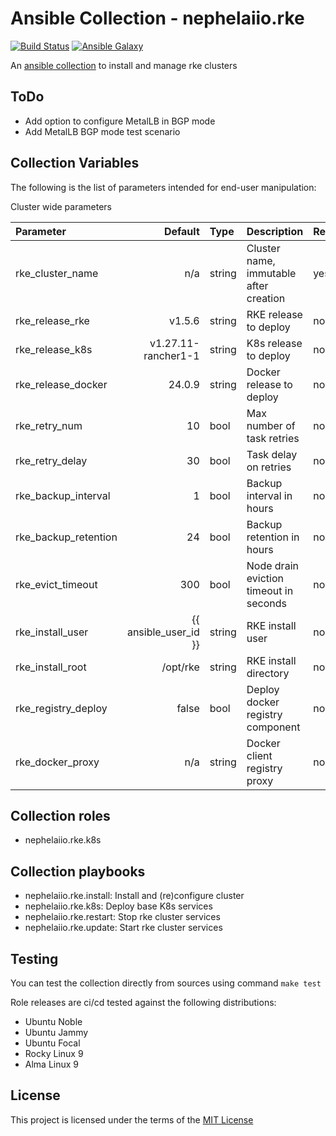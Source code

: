# Ansible Collection - nephelaiio.rke

[![Build Status](https://github.com/nephelaiio/ansible-collection-rke/actions/workflows/molecule.yml/badge.svg)](https://github.com/nephelaiio/ansible-collection-rke/actions/wofklows/molecule.yml)
[![Ansible Galaxy](http://img.shields.io/badge/ansible--galaxy-nephelaiio.rke-blue.svg)](https://galaxy.ansible.com/ui/repo/published/nephelaiio/rke/)

An [ansible collection](https://galaxy.ansible.com/ui/repo/published/nephelaiio/rke/) to install and manage rke clusters

## ToDo

- Add option to configure MetalLB in BGP mode
- Add MetalLB BGP mode test scenario

## Collection Variables

The following is the list of parameters intended for end-user manipulation:

Cluster wide parameters

| Parameter            |               Default | Type   | Description                            | Required |
| :------------------- | --------------------: | :----- | :------------------------------------- | :------- |
| rke_cluster_name     |                   n/a | string | Cluster name, immutable after creation | yes      |
| rke_release_rke      |                v1.5.6 | string | RKE release to deploy                  | no       |
| rke_release_k8s      |   v1.27.11-rancher1-1 | string | K8s release to deploy                  | no       |
| rke_release_docker   |                24.0.9 | string | Docker release to deploy               | no       |
| rke_retry_num        |                    10 | bool   | Max number of task retries             | no       |
| rke_retry_delay      |                    30 | bool   | Task delay on retries                  | no       |
| rke_backup_interval  |                     1 | bool   | Backup interval in hours               | no       |
| rke_backup_retention |                    24 | bool   | Backup retention in hours              | no       |
| rke_evict_timeout    |                   300 | bool   | Node drain eviction timeout in seconds | no       |
| rke_install_user     | {{ ansible_user_id }} | string | RKE install user                       | no       |
| rke_install_root     |              /opt/rke | string | RKE install directory                  | no       |
| rke_registry_deploy  |                 false | bool   | Deploy docker registry component       | no       |
| rke_docker_proxy     |                   n/a | string | Docker client registry proxy           | no       |

## Collection roles

- nephelaiio.rke.k8s

## Collection playbooks

- nephelaiio.rke.install: Install and (re)configure cluster
- nephelaiio.rke.k8s: Deploy base K8s services
- nephelaiio.rke.restart: Stop rke cluster services
- nephelaiio.rke.update: Start rke cluster services

## Testing

You can test the collection directly from sources using command `make test`

Role releases are ci/cd tested against the following distributions:

- Ubuntu Noble
- Ubuntu Jammy
- Ubuntu Focal
- Rocky Linux 9
- Alma Linux 9

## License

This project is licensed under the terms of the [MIT License](/LICENSE)
